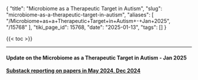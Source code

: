 {
    "title": "Microbiome as a Therapeutic Target in Autism",
    "slug": "microbiome-as-a-therapeutic-target-in-autism",
    "aliases": [
        "/Microbiome+as+a+Therapeutic+Target+in+Autism+-+Jan+2025",
        "/15768"
    ],
    "tiki_page_id": 15768,
    "date": "2025-01-13",
    "tags": []
}


{{< toc >}}

---

#### Update on the Microbiome as a Therapeutic Target in Autism - Jan 2025

 **[Substack reporting on papers in May 2024, Dec 2024](https://petermcculloughmd.substack.com/p/update-on-the-microbiome-as-a-therapeutic?utm_source=post-email-title&publication_id=1119676&post_id=154615505&utm_campaign=email-post-title&isFreemail=false&r=ofo3r&triedRedirect=true&utm_medium=email)**